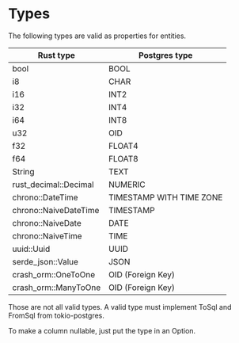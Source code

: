 # Types
The following types are valid as properties for entities.

| Rust type             | Postgres type            |
|-----------------------|--------------------------|
| bool                  | BOOL                     |
| i8                    | CHAR                     |
| i16                   | INT2                     |
| i32                   | INT4                     |
| i64                   | INT8                     |
| u32                   | OID                      |
| f32                   | FLOAT4                   |
| f64                   | FLOAT8                   |
| String                | TEXT                     |
| rust_decimal::Decimal | NUMERIC                  |
| chrono::DateTime      | TIMESTAMP WITH TIME ZONE |
| chrono::NaiveDateTime | TIMESTAMP                |
| chrono::NaiveDate     | DATE                     |
| chrono::NaiveTime     | TIME                     |
| uuid::Uuid            | UUID                     |
| serde_json::Value     | JSON                     |
| crash_orm::OneToOne   | OID (Foreign Key)        |
| crash_orm::ManyToOne  | OID (Foreign Key)        |

Those are not all valid types.
A valid type must implement ToSql and FromSql from tokio-postgres.

To make a column nullable, just put the type in an Option.